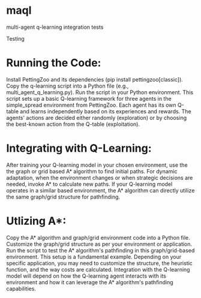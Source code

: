 # maql
 multi-agent q-learning integration tests

Testing 

# Running the Code:
Install PettingZoo and its dependencies (pip install pettingzoo[classic]).
Copy the q-learning script into a Python file (e.g., multi_agent_q_learning.py).
Run the script in your Python environment.
This script sets up a basic Q-learning framework for three agents in the simple_spread environment from PettingZoo. Each agent has its own Q-table and learns independently based on its experiences and rewards. The agents' actions are decided either randomly (exploration) or by choosing the best-known action from the Q-table (exploitation).


# Integrating with Q-Learning:
After training your Q-learning model in your chosen environment, use the the graph or grid based A* algorithm to find initial paths.
For dynamic adaptation, when the environment changes or when strategic decisions are needed, invoke A* to calculate new paths.
If your Q-learning model operates in a similar based environment, the A* algorithm can directly utilize the same graph/grid structure for pathfinding.

# Utlizing A*:
Copy the A* algorithm and graph/grid environment code into a Python file.
Customize the graph/grid structure as per your environment or application.
Run the script to test the A* algorithm's pathfinding in this graph/grid-based environment.
This setup is a fundamental example. Depending on your specific application, you may need to customize the structure, the heuristic function, and the way costs are calculated. 
Integration with the Q-learning model will depend on how the Q-learning agent interacts with its environment and how it can leverage the A* algorithm's pathfinding capabilities.
